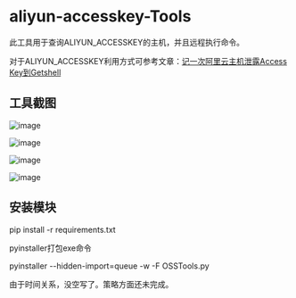 # aliyun-accesskey-Tools

此工具用于查询ALIYUN_ACCESSKEY的主机，并且远程执行命令。

对于ALIYUN_ACCESSKEY利用方式可参考文章：[记一次阿里云主机泄露Access Key到Getshell](https://www.freebuf.com/articles/web/255717.html)


## 工具截图 ##

![image](https://github.com/mrknow001/aliyun-accesskey-Tools/blob/main/images/image1.png)

![image](https://github.com/mrknow001/aliyun-accesskey-Tools/blob/main/images/image2.png)

![image](https://github.com/mrknow001/aliyun-accesskey-Tools/blob/main/images/1.3版本.png)

![image](https://github.com/mrknow001/aliyun-accesskey-Tools/blob/main/images/command_excute.png)

## 安装模块 ##

pip install -r requirements.txt


pyinstaller打包exe命令

pyinstaller --hidden-import=queue -w -F OSSTools.py


由于时间关系，没空写了。策略方面还未完成。

